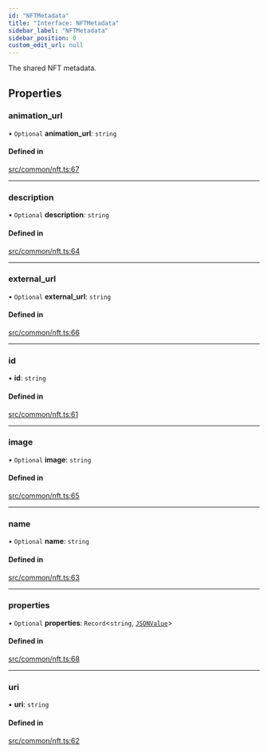 ```yaml
---
id: "NFTMetadata"
title: "Interface: NFTMetadata"
sidebar_label: "NFTMetadata"
sidebar_position: 0
custom_edit_url: null
---
```


The shared NFT metadata.

## Properties

### animation_url

• `Optional` **animation_url**: `string`

#### Defined in

[src/common/nft.ts:67](https://github.com/PrasoonPratham/nftlabs-sdk-ts/blob/3077f6d/src/common/nft.ts#L67)

---

### description

• `Optional` **description**: `string`

#### Defined in

[src/common/nft.ts:64](https://github.com/PrasoonPratham/nftlabs-sdk-ts/blob/3077f6d/src/common/nft.ts#L64)

---

### external_url

• `Optional` **external_url**: `string`

#### Defined in

[src/common/nft.ts:66](https://github.com/PrasoonPratham/nftlabs-sdk-ts/blob/3077f6d/src/common/nft.ts#L66)

---

### id

• **id**: `string`

#### Defined in

[src/common/nft.ts:61](https://github.com/PrasoonPratham/nftlabs-sdk-ts/blob/3077f6d/src/common/nft.ts#L61)

---

### image

• `Optional` **image**: `string`

#### Defined in

[src/common/nft.ts:65](https://github.com/PrasoonPratham/nftlabs-sdk-ts/blob/3077f6d/src/common/nft.ts#L65)

---

### name

• `Optional` **name**: `string`

#### Defined in

[src/common/nft.ts:63](https://github.com/PrasoonPratham/nftlabs-sdk-ts/blob/3077f6d/src/common/nft.ts#L63)

---

### properties

• `Optional` **properties**: `Record`<`string`, [`JSONValue`](../modules#jsonvalue)\>

#### Defined in

[src/common/nft.ts:68](https://github.com/PrasoonPratham/nftlabs-sdk-ts/blob/3077f6d/src/common/nft.ts#L68)

---

### uri

• **uri**: `string`

#### Defined in

[src/common/nft.ts:62](https://github.com/PrasoonPratham/nftlabs-sdk-ts/blob/3077f6d/src/common/nft.ts#L62)
